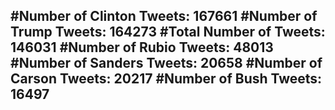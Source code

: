 #Number of Clinton Tweets: 167661
#Number of Trump Tweets: 164273
#Total Number of Tweets: 146031 
#Number of Rubio Tweets: 48013
#Number of Sanders Tweets: 20658
#Number of Carson Tweets: 20217
#Number of Bush Tweets: 16497
---
